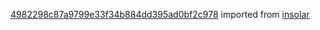 [4982298c87a9799e33f34b884dd395ad0bf2c978](https://github.com/insolar/insolar/commit/4982298c87a9799e33f34b884dd395ad0bf2c978) imported from [insolar](https://github.com/insolar/insolar)
